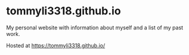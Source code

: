# tommyli3318.github.io

My personal website with information about myself and a list of my past work.

Hosted at https://tommyli3318.github.io/
